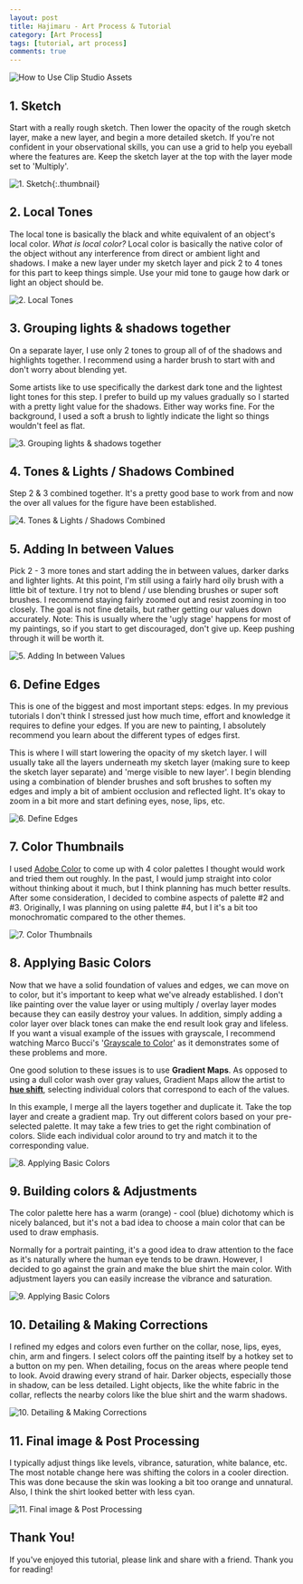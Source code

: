 ```yaml
---
layout: post
title: Hajimaru - Art Process & Tutorial
category: [Art Process]
tags: [tutorial, art process]
comments: true
---
```

![How to Use Clip Studio Assets](/assets/images/hajimaru/hajimaru_tutorial.jpg)

## 1. Sketch
Start with a really rough sketch. Then lower the opacity of the rough sketch layer, make a new layer, and begin a more detailed sketch. If you're not confident in your observational skills, you can use a grid to help you eyeball where the features are. Keep the sketch layer at the top with the layer mode set to 'Multiply'.

![1. Sketch](/assets/images/hajimaru/1.jpg){:.thumbnail}
<!--more-->

## 2. Local Tones
The local tone is basically the black and white equivalent of an object's local color. *What is local color?* Local color is basically the native color of the object without any interference from direct or ambient light and shadows. I make a new layer under my sketch layer and pick 2 to 4 tones for this part to keep things simple. Use your mid tone to gauge how dark or light an object should be.

![2. Local Tones](/assets/images/hajimaru/2.jpg#thumbnails)


## 3. Grouping lights & shadows together
On a separate layer, I use only 2 tones to group all of of the shadows and highlights together. I recommend using a harder brush to start with and don't worry about blending yet.

Some artists like to use specifically the darkest dark tone and the lightest light tones for this step. I prefer to build up my values gradually so I started with a pretty light value for the shadows. Either way works fine. For the background, I used a soft a brush to lightly indicate the light so things wouldn't feel as flat.

![3. Grouping lights & shadows together](/assets/images/hajimaru/3.jpg#thumbnails)


## 4. Tones & Lights / Shadows Combined
Step 2 & 3 combined together. It's a pretty good base to work from and now the over all values for the figure have been established.

![4. Tones & Lights / Shadows Combined](/assets/images/hajimaru/4.jpg#thumbnails)


## 5. Adding In between Values
Pick 2 - 3 more tones and start adding the in between values, darker darks and lighter lights. At this point, I'm still using a fairly hard oily brush with a little bit of texture. I try not to blend / use blending brushes or super soft brushes. I recommend staying fairly zoomed out and resist zooming in too closely. The goal is not fine details, but rather getting our values down accurately. Note: This is usually where the 'ugly stage' happens for most of my paintings, so if you start to get discouraged, don't give up. Keep pushing through it will be worth it.

![5. Adding In between Values](/assets/images/hajimaru/5.jpg#thumbnails)


## 6. Define Edges
This is one of the biggest and most important steps: edges. In my previous tutorials I don't think I stressed just how much time, effort and knowledge it requires to define your edges. If you are new to painting, I absolutely recommend you learn about the different types of edges first.

This is where I will start lowering the opacity of my sketch layer. I will usually take all the layers underneath my sketch layer (making sure to keep the sketch layer separate) and 'merge visible to new layer'. I begin blending using a combination of blender brushes and soft brushes to soften my edges and imply a bit of ambient occlusion and reflected light. It's okay to zoom in a bit more and start defining eyes, nose, lips, etc.

![6. Define Edges](/assets/images/hajimaru/6.jpg#thumbnails)


## 7. Color Thumbnails
I used [Adobe Color](https://color.adobe.com/create/color-wheel) to come up with 4 color palettes I thought would work and tried them out roughly. In the past, I would jump straight into color without thinking about it much, but I think planning has much better results. After some consideration, I decided to combine aspects of palette #2 and #3. Originally, I was planning on using palette #4, but I it's a bit too monochromatic compared to the other themes.

![7. Color Thumbnails](/assets/images/hajimaru/7.jpg#thumbnails)


## 8. Applying Basic Colors
Now that we have a solid foundation of values and edges, we can move on to color, but it's important to keep what we've already established. I don't like painting over the value layer or using multiply / overlay layer modes because they can easily destroy your values. In addition, simply adding a color layer over black tones can make the end result look gray and lifeless. If you want a visual example of the issues with grayscale, I recommend watching Marco Bucci's '[Grayscale to Color](https://www.youtube.com/watch?v=lJitss58XKc)' as it demonstrates some of these problems and more. 

One good solution to these issues is to use **Gradient Maps**. As opposed to using a dull color wash over gray values, Gradient Maps allow the artist to  **[hue shift](https://www.deviantart.com/cgcookie/art/Exercise-41-Practice-Sheet-Color-Shifting-573229761)**, selecting individual colors that correspond to each of the values. 

In this example, I merge all the layers together and duplicate it. Take the top layer and create a gradient map. Try out different colors based on your pre-selected palette. It may take a few tries to get the right combination of colors. Slide each individual color around to try and match it to the corresponding value. 

![8. Applying Basic Colors](/assets/images/hajimaru/8.jpg#thumbnails)


## 9. Building colors & Adjustments
The color palette here has a warm (orange) - cool (blue) dichotomy which is nicely balanced, but it's not a bad idea to choose a main color that can be used to draw emphasis.

Normally for a portrait painting, it's a good idea to draw attention to the face as it's naturally where the human eye tends to be drawn. However, I decided to go against the grain and make the blue shirt the main color. With adjustment layers you can easily increase the vibrance and saturation.

![9. Applying Basic Colors](/assets/images/hajimaru/9.jpg#thumbnails)


## 10. Detailing & Making Corrections
I refined my edges and colors even further on the collar, nose, lips, eyes, chin, arm and fingers. I select colors off the painting itself by a hotkey set to a button on my pen. When detailing, focus on the areas where people tend to look. Avoid drawing every strand of hair. Darker objects, especially those in shadow, can be less detailed. Light objects, like the white fabric in the collar, reflects the nearby colors like the blue shirt and the warm shadows. 

![10. Detailing & Making Corrections](/assets/images/hajimaru/10.jpg#thumbnails)


## 11. Final image & Post Processing
I typically adjust things like levels, vibrance, saturation, white balance, etc. The most notable change here was shifting the colors in a cooler direction. This was done because the skin was looking a bit too orange and unnatural. Also, I think the shirt looked better with less cyan. 

![11. Final image & Post Processing](/assets/images/hajimaru/11.jpg#thumbnails)


## Thank You!
If you've enjoyed this tutorial, please link and share with a friend. Thank you for reading!